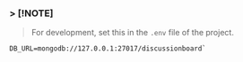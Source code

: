 ### > [!NOTE]

> For development, set this in the `.env` file of the project.

```
DB_URL=mongodb://127.0.0.1:27017/discussionboard`
```
